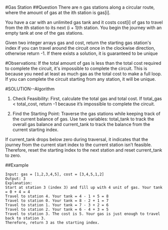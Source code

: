 #Gas Station
##Question
There are n gas stations along a circular route, 
where the amount of gas at the ith station is gas[i].

You have a car with an unlimited gas tank and it costs cost[i]
of gas to travel from the ith station to its next (i + 1)th station.
You begin the journey with an empty tank at one of the gas stations.

Given two integer arrays gas and cost, return the starting gas station's
index if you can travel around the circuit once in the clockwise direction, 
otherwise return -1. If there exists a solution, it is guaranteed to be unique

#Observations:
If the total amount of gas is less than the total cost required to complete the
circuit, it's impossible to complete the circuit. This is because you need at least as much gas as the total cost to make a full loop.
If you can complete the circuit starting from any station, it will be unique.

#SOLUTION--Algorithm
1. Check Feasibility:
First, calculate the total gas and total cost.
If total_gas < total_cost, return -1 because it’s impossible to complete the circuit.

2. Find the Starting Point:
Traverse the gas stations while keeping track of the current balance of gas.
Use two variables: total_tank to track the overall gas balance and current_tank
to track the balance from the current starting index.

If current_tank drops below zero during traversal, it indicates that the journey 
from the current start index to the current station isn’t feasible. Therefore, reset the starting index to the next station and reset current_tank to zero.

##Example
```
Input: gas = [1,2,3,4,5], cost = [3,4,5,1,2]
Output: 3
Explanation:
Start at station 3 (index 3) and fill up with 4 unit of gas. Your tank = 0 + 4 = 4
Travel to station 4. Your tank = 4 - 1 + 5 = 8
Travel to station 0. Your tank = 8 - 2 + 1 = 7
Travel to station 1. Your tank = 7 - 3 + 2 = 6
Travel to station 2. Your tank = 6 - 4 + 3 = 5
Travel to station 3. The cost is 5. Your gas is just enough to travel back to station 3.
Therefore, return 3 as the starting index.
```
